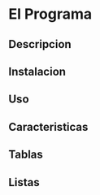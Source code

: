 # El Programa

## Descripcion

## Instalacion

## Uso

## Caracteristicas

## Tablas

## Listas

## 

## 

## 

## 

## 

## 

## 

## 

## 

## 

## 

## 

## 

